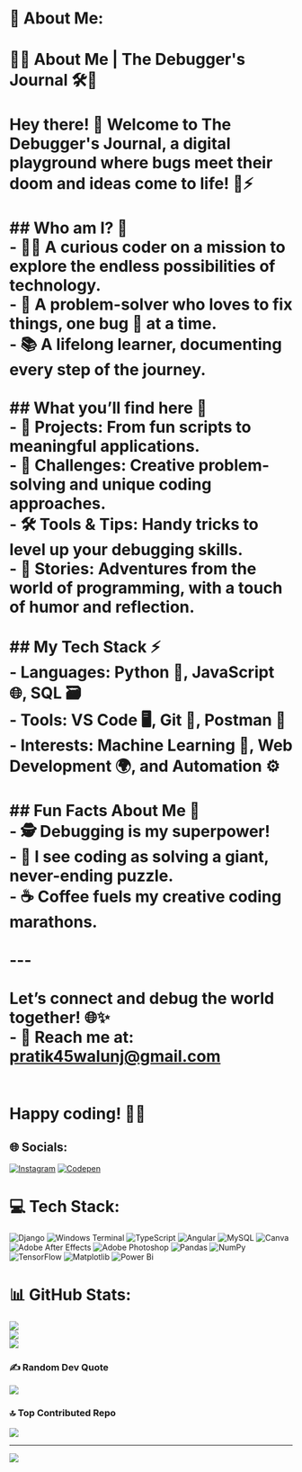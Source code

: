 # 💫 About Me:
# 👨‍💻 About Me | The Debugger's Journal 🛠️📖  <br><br>Hey there! 👋 Welcome to **The Debugger's Journal**, a digital playground where bugs meet their doom and ideas come to life! 🐞⚡  <br><br>## Who am I? 🤔  <br>- 👨‍💻 A curious coder on a mission to explore the endless possibilities of technology.  <br>- 🧰 A problem-solver who loves to fix things, one bug 🐛 at a time.  <br>- 📚 A lifelong learner, documenting every step of the journey.  <br><br>## What you’ll find here 🌟  <br>- **🚀 Projects**: From fun scripts to meaningful applications.  <br>- **🧩 Challenges**: Creative problem-solving and unique coding approaches.  <br>- **🛠️ Tools & Tips**: Handy tricks to level up your debugging skills.  <br>- **📖 Stories**: Adventures from the world of programming, with a touch of humor and reflection.  <br><br>## My Tech Stack ⚡  <br>- **Languages:** Python 🐍, JavaScript 🌐, SQL 🗃️  <br>- **Tools:** VS Code 🖥️, Git 🔧, Postman 📮  <br>- **Interests:** Machine Learning 🤖, Web Development 🌍, and Automation ⚙️  <br><br>## Fun Facts About Me 🌟  <br>- 🕵️ Debugging is my superpower!  <br>- 🧩 I see coding as solving a giant, never-ending puzzle.  <br>- ☕ Coffee fuels my creative coding marathons.  <br><br>---<br><br>Let’s connect and debug the world together! 🌐✨  <br>- 💬 Reach me at: [pratik45walunj@gmail.com](mailto:pratik45walunj@gmail.com)  <br><br><br>Happy coding! 🐍✨  <br>


## 🌐 Socials:
[![Instagram](https://img.shields.io/badge/Instagram-%23E4405F.svg?logo=Instagram&logoColor=white)](https://instagram.com/thedebuggersjournal) [![Codepen](https://img.shields.io/badge/Codepen-000000?style=for-the-badge&logo=codepen&logoColor=white)](https://codepen.io/https://codepen.io/your-work/) 

# 💻 Tech Stack:
![Django](https://img.shields.io/badge/django-%23092E20.svg?style=for-the-badge&logo=django&logoColor=white) ![Windows Terminal](https://img.shields.io/badge/Windows%20Terminal-%234D4D4D.svg?style=for-the-badge&logo=windows-terminal&logoColor=white) ![TypeScript](https://img.shields.io/badge/typescript-%23007ACC.svg?style=for-the-badge&logo=typescript&logoColor=white) ![Angular](https://img.shields.io/badge/angular-%23DD0031.svg?style=for-the-badge&logo=angular&logoColor=white) ![MySQL](https://img.shields.io/badge/mysql-4479A1.svg?style=for-the-badge&logo=mysql&logoColor=white) ![Canva](https://img.shields.io/badge/Canva-%2300C4CC.svg?style=for-the-badge&logo=Canva&logoColor=white) ![Adobe After Effects](https://img.shields.io/badge/Adobe%20After%20Effects-9999FF.svg?style=for-the-badge&logo=Adobe%20After%20Effects&logoColor=white) ![Adobe Photoshop](https://img.shields.io/badge/adobe%20photoshop-%2331A8FF.svg?style=for-the-badge&logo=adobe%20photoshop&logoColor=white) ![Pandas](https://img.shields.io/badge/pandas-%23150458.svg?style=for-the-badge&logo=pandas&logoColor=white) ![NumPy](https://img.shields.io/badge/numpy-%23013243.svg?style=for-the-badge&logo=numpy&logoColor=white) ![TensorFlow](https://img.shields.io/badge/TensorFlow-%23FF6F00.svg?style=for-the-badge&logo=TensorFlow&logoColor=white) ![Matplotlib](https://img.shields.io/badge/Matplotlib-%23ffffff.svg?style=for-the-badge&logo=Matplotlib&logoColor=black) ![Power Bi](https://img.shields.io/badge/power_bi-F2C811?style=for-the-badge&logo=powerbi&logoColor=black)
# 📊 GitHub Stats:
![](https://github-readme-stats.vercel.app/api?username=TheDebuggersJournal&theme=github_dark&hide_border=false&include_all_commits=true&count_private=true)<br/>
![](https://github-readme-streak-stats.herokuapp.com/?user=TheDebuggersJournal&theme=github_dark&hide_border=false)<br/>
![](https://github-readme-stats.vercel.app/api/top-langs/?username=TheDebuggersJournal&theme=github_dark&hide_border=false&include_all_commits=true&count_private=true&layout=compact)

### ✍️ Random Dev Quote
![](https://quotes-github-readme.vercel.app/api?type=horizontal&theme=radical)

### 🔝 Top Contributed Repo
![](https://github-contributor-stats.vercel.app/api?username=TheDebuggersJournal&limit=5&theme=dark&combine_all_yearly_contributions=true)

---
[![](https://visitcount.itsvg.in/api?id=TheDebuggersJournal&icon=0&color=0)](https://visitcount.itsvg.in)

<!-- Proudly created with GPRM ( https://gprm.itsvg.in ) -->
